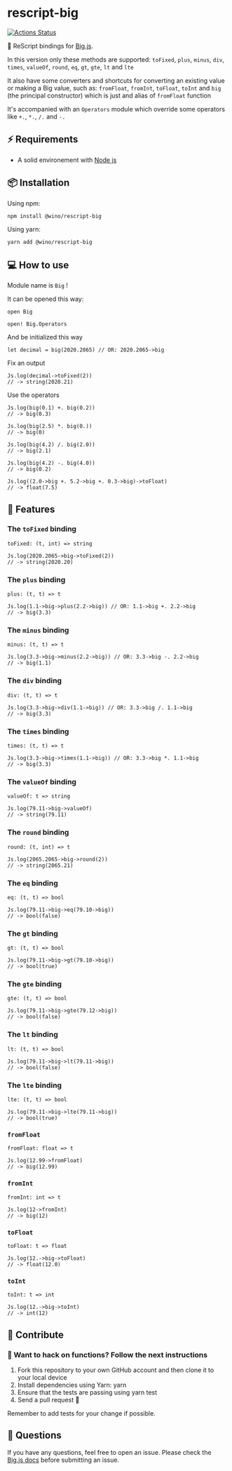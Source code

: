 # rescript-big

[![Actions Status](https://github.com/winoteam/rescript-big/workflows/rescript-big-test-suite/badge.svg)](https://github.com/winoteam/rescript-big/actions)

🎡 ReScript bindings for [Big.js](https://github.com/MikeMcl/big.js/).

In this version only these methods are supported: `toFixed`, `plus`, `minus`, `div`, `times`, `valueOf`, `round`, `eq`, `gt`, `gte`, `lt` and `lte`

It also have some converters and shortcuts for converting an existing value or making a Big value, such as: `fromFloat`, `fromInt`, `toFloat`, `toInt` and `big` (the principal constructor) which is just and alias of `fromFloat` function

It's accompanied with an `Operators` module which override some operators like `+.`, `*.`, `/.` and `-.`

## ⚡️ Requirements

- A solid environement with [Node js](https://nodejs.org/en/)

## 📦 Installation

Using npm:

```bash
npm install @wino/rescript-big
```

Using yarn:

```bash
yarn add @wino/rescript-big
```

## 💻 How to use

Module name is `Big` !

It can be opened this way:

```rei
open Big

open! Big.Operators
```

And be initialized this way

```rei
let decimal = big(2020.2065) // OR: 2020.2065->big
```

Fix an output

```rei
Js.log(decimal->toFixed(2))
// -> string(2020.21)
```

Use the operators

```rei
Js.log(big(0.1) +. big(0.2))
// -> big(0.3)

Js.log(big(2.5) *. big(0.))
// -> big(0)

Js.log(big(4.2) /. big(2.0))
// -> big(2.1)

Js.log(big(4.2) -. big(4.0))
// -> big(0.2)

Js.log((2.0->big +. 5.2->big +. 0.3->big)->toFloat)
// -> float(7.5)
```

## 🌈 Features

### The `toFixed` binding

```rei
toFixed: (t, int) => string

Js.log(2020.2065->big->toFixed(2))
// -> string(2020.20)
```

### The `plus` binding

```rei
plus: (t, t) => t

Js.log(1.1->big->plus(2.2->big)) // OR: 1.1->big +. 2.2->big
// -> big(3.3)
```

### The `minus` binding

```rei
minus: (t, t) => t

Js.log(3.3->big->minus(2.2->big)) // OR: 3.3->big -. 2.2->big
// -> big(1.1)
```

### The `div` binding

```rei
div: (t, t) => t

Js.log(3.3->big->div(1.1->big)) // OR: 3.3->big /. 1.1->big
// -> big(3.3)
```

### The `times` binding

```rei
times: (t, t) => t

Js.log(3.3->big->times(1.1->big)) // OR: 3.3->big *. 1.1->big
// -> big(3.3)
```

### The `valueOf` binding

```rei
valueOf: t => string

Js.log(79.11->big->valueOf)
// -> string(79.11)
```

### The `round` binding

```rei
round: (t, int) => t

Js.log(2065.2065->big->round(2))
// -> string(2065.21)
```

### The `eq` binding

```rei
eq: (t, t) => bool

Js.log(79.11->big->eq(79.10->big))
// -> bool(false)
```

### The `gt` binding

```rei
gt: (t, t) => bool

Js.log(79.11->big->gt(79.10->big))
// -> bool(true)
```

### The `gte` binding

```rei
gte: (t, t) => bool

Js.log(79.11->big->gte(79.12->big))
// -> bool(false)
```

### The `lt` binding

```rei
lt: (t, t) => bool

Js.log(79.11->big->lt(79.11->big))
// -> bool(false)
```

### The `lte` binding

```rei
lte: (t, t) => bool

Js.log(79.11->big->lte(79.11->big))
// -> bool(true)
```

### `fromFloat`

```rei
fromFloat: float => t

Js.log(12.99->fromFloat)
// -> big(12.99)
```

### `fromInt`

```rei
fromInt: int => t

Js.log(12->fromInt)
// -> big(12)
```

### `toFloat`

```rei
toFloat: t => float

Js.log(12.->big->toFloat)
// -> float(12.0)
```

### `toInt`

```rei
toInt: t => int

Js.log(12.->big->toInt)
// -> int(12)
```

## 🕺 Contribute

### 🚀 Want to hack on functions? Follow the next instructions

1. Fork this repository to your own GitHub account and then clone it to your local device
2. Install dependencies using Yarn: yarn
3. Ensure that the tests are passing using yarn test
4. Send a pull request 🙌

Remember to add tests for your change if possible.

## 👋 Questions

If you have any questions, feel free to open an issue. Please check the [Big.js docs](https://github.com/MikeMcl/big.js/) before submitting an issue.
